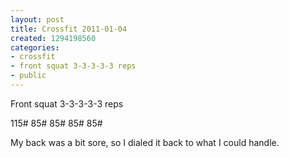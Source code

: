 ```yaml
---
layout: post
title: Crossfit 2011-01-04
created: 1294198560
categories:
- crossfit
- front squat 3-3-3-3-3 reps
- public
---
```

Front squat 3-3-3-3-3 reps

115#
85#
85#
85#
85#

My back was a bit sore, so I dialed it back to what I could handle.
